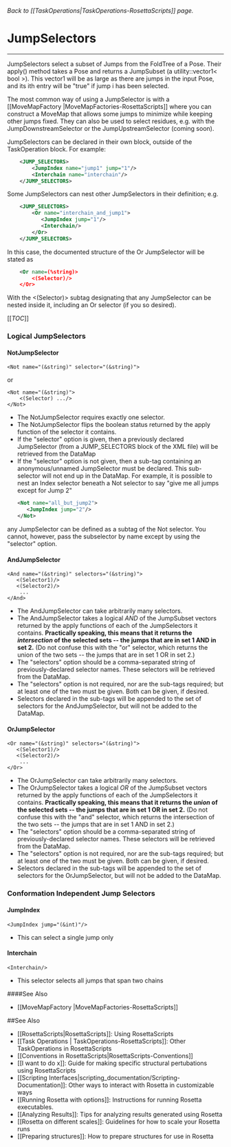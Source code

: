 <!-- --- title: JumpSelectors -->

*Back to [[TaskOperations|TaskOperations-RosettaScripts]] page.*

# JumpSelectors
----------------

JumpSelectors select a subset of Jumps from the FoldTree of a Pose. Their apply() method takes a Pose and returns a JumpSubset (a utility::vector1\< bool \>). This vector1 will be as large as there are jumps in the input Pose, and its ith entry will be "true" if jump i has been selected. 

The most common way of using a JumpSelector is with a [[MoveMapFactory |MoveMapFactories-RosettaScripts]] where you can construct a MoveMap that allows some jumps to minimize while keeping other jumps fixed. They can also be used to select residues, e.g. with the JumpDownstreamSelector or the JumpUpstreamSelector (coming soon).

JumpSelectors can be declared in their own block, outside of the TaskOperation block. For example:
```xml
    <JUMP_SELECTORS>
        <JumpIndex name="jump1" jump="1"/>
        <Interchain name="interchain"/>
    </JUMP_SELECTORS>
```
Some JumpSelectors can nest other JumpSelectors in their definition; e.g.
```xml
    <JUMP_SELECTORS>
        <Or name="interchain_and_jump1">
           <JumpIndex jump="1"/>
           <Interchain/>
        </Or>
    </JUMP_SELECTORS>
```
In this case, the documented structure of the Or JumpSelector will be stated as
```xml
    <Or name=(%string)>
        <(Selector)/>
    </Or>
```
With the <(Selector)> subtag designating that any JumpSelector can be nested inside it,
including an Or selector (if you so desired).


[[_TOC_]]

### Logical JumpSelectors

#### NotJumpSelector

    <Not name="(&string)" selector="(&string)">

or

    <Not name="(&string)">
        <(Selector) .../>
    </Not>

-   The NotJumpSelector requires exactly one selector.
-   The NotJumpSelector flips the boolean status returned by the apply function of the selector it contains.
-   If the "selector" option is given, then a previously declared JumpSelector (from a JUMP\_SELECTORS block of the XML file) will be retrieved from the DataMap
-   If the "selector" option is not given, then a sub-tag containing an anonymous/unnamed JumpSelector must be declared. This sub-selector will not end up in the DataMap.  For example, it is possible to nest an Index selector beneath a Not selector to say "give me all jumps except for Jump 2"
    ```xml
    <Not name="all_but_jump2">
       <JumpIndex jump="2"/>
    </Not>
    ```
any JumpSelector can be defined as a subtag of the Not selector.  You cannot, however, pass the subselector by name except by using the "selector" option.

#### AndJumpSelector

    <And name="(&string)" selectors="(&string)">
       <(Selector1)/>
       <(Selector2)/>
        ...
    </And>

-   The AndJumpSelector can take arbitrarily many selectors.
-   The AndJumpSelector takes a logical *AND* of the JumpSubset vectors returned by the apply functions of each of the JumpSelectors it contains.  <b>Practically speaking, this means that it returns the <i>intersection</i> of the selected sets -- the jumps that are in set 1 AND in set 2.</b>  (Do not confuse this with the "or" selector, which returns the union of the two sets -- the jumps that are in set 1 OR in set 2.)
-   The "selectors" option should be a comma-separated string of previously-declared selector names. These selectors will be retrieved from the DataMap.
-   The "selectors" option is not required, nor are the sub-tags required; but at least one of the two must be given. Both can be given, if desired.
-   Selectors declared in the sub-tags will be appended to the set of selectors for the AndJumpSelector, but will not be added to the DataMap.

#### OrJumpSelector

    <Or name="(&string)" selectors="(&string)">
       <(Selector1)/>
       <(Selector2)/>
        ...
    </Or>

-   The OrJumpSelector can take arbitrarily many selectors.
-   The OrJumpSelector takes a logical *OR* of the JumpSubset vectors returned by the apply functions of each of the JumpSelectors it contains.  <b>Practically speaking, this means that it returns the <i>union</i> of the selected sets -- the jumps that are in set 1 OR in set 2.</b>  (Do not confuse this with the "and" selector, which returns the intersection of the two sets -- the jumps that are in set 1 AND in set 2.)
-   The "selectors" option should be a comma-separated string of previously-declared selector names. These selectors will be retrieved from the DataMap.
-   The "selectors" option is not required, nor are the sub-tags required; but at least one of the two must be given. Both can be given, if desired.
-   Selectors declared in the sub-tags will be appended to the set of selectors for the OrJumpSelector, but will not be added to the DataMap.

### Conformation Independent Jump Selectors

#### JumpIndex

    <JumpIndex jump="(&int)"/>

-   This can select a single jump only

#### Interchain

    <Interchain/>

-   This selector selects all jumps that span two chains


####See Also

* [[MoveMapFactory |MoveMapFactories-RosettaScripts]]

##See Also

* [[RosettaScripts|RosettaScripts]]: Using RosettaScripts
* [[Task Operations | TaskOperations-RosettaScripts]]: Other TaskOperations in RosettaScripts
* [[Conventions in RosettaScripts|RosettaScripts-Conventions]]
* [[I want to do x]]: Guide for making specific structural pertubations using RosettaScripts
* [[Scripting Interfaces|scripting_documentation/Scripting-Documentation]]: Other ways to interact with Rosetta in customizable ways
* [[Running Rosetta with options]]: Instructions for running Rosetta executables.
* [[Analyzing Results]]: Tips for analyzing results generated using Rosetta
* [[Rosetta on different scales]]: Guidelines for how to scale your Rosetta runs
* [[Preparing structures]]: How to prepare structures for use in Rosetta